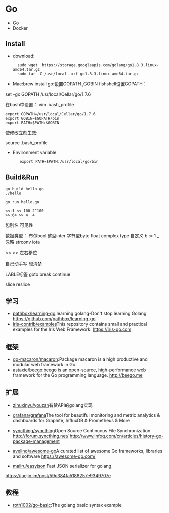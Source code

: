 # Go

- Go
- Docker

## Install

- download:

  ```
    sudo wget  https://storage.googleapis.com/golang/go1.8.3.linux-amd64.tar.gz
    sudo tar -C /usr/local -xzf go1.8.3.linux-amd64.tar.gz
  ```

- Mac:brew install go:设置GOPATH ,GOBIN fishshell设置GOPATH：

set -gx GOPATH /usr/local/Cellar/go/1.7.6

在bash中设置： vim .bash_profile

```
export GOPATH=/usr/local/Cellar/go/1.7.6
export GOBIN=$GOPATH/bin
export PATH=$PATH:$GOBIN
```

使修改立刻生效:

source .bash_profile

- Environment variable

  ```
     export PATH=$PATH:/usr/local/go/bin
  ```

## Build&Run

```
go build hello.go
./hello

go run hello.go

<<:1 << 100 2^100
>>:64 >> 4  4
```

包别名 可见性

数据类型： 布尔bool 整型inter 字节型byte float complex type 自定义 b := 1 _ 忽略 strconv iota

<< >> 左右移位

自己动手写 想清楚

LABLE标签 goto break continue

slice reslice

## 学习

- [pathbox/learning-go](https://github.com/pathbox/learning-go):learning golang-Don't stop learning Golang https://github.com/pathbox/learning-go
- [iris-contrib/examples](https://github.com/iris-contrib/examples)This repository contains small and practical examples for the Iris Web Framework. https://iris-go.com

## 框架

- [go-macaron/macaron](https://github.com/go-macaron/macaron):Package macaron is a high productive and modular web framework in Go.
- [astaxie/beego](https://github.com/astaxie/beego):beego is an open-source, high-performance web framework for the Go programming language. http://beego.me

## 扩展

- [zihuxinyu/youzan](https://github.com/zihuxinyu/youzan)有赞API的golang实现
- [grafana/grafana](https://github.com/grafana/grafana)The tool for beautiful monitoring and metric analytics & dashboards for Graphite, InfluxDB & Prometheus & More
- [syncthing/syncthing](https://github.com/syncthing/syncthing)Open Source Continuous File Synchronization http://forum.syncthing.net/
<http://www.infoq.com/cn/articles/history-go-package-management>

- [avelino/awesome-go](https://github.com/avelino/awesome-go)A curated list of awesome Go frameworks, libraries and software https://awesome-go.com/
- [mailru/easyjson](https://github.com/mailru/easyjson):Fast JSON serializer for golang.

<https://juejin.im/post/59c384fa5188257e9349707e>


## 教程

* [roth1002/go-basic](https://github.com/roth1002/go-basic):The golang basic syntax example 
